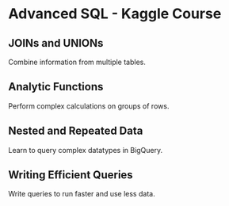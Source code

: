 # Advanced SQL - Kaggle Course

## JOINs and UNIONs
Combine information from multiple tables.

## Analytic Functions
Perform complex calculations on groups of rows.

## Nested and Repeated Data
Learn to query complex datatypes in BigQuery.

## Writing Efficient Queries
Write queries to run faster and use less data.
